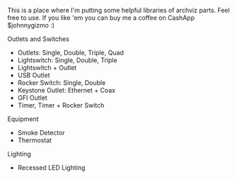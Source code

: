 This is a place where I'm putting some helpful libraries of archviz parts. Feel free to use.
If you like 'em you can buy me a coffee on CashApp $johnnygizmo :)

Outlets and Switches
 * Outlets: Single, Double, Triple, Quad
 * Lightswitch: Single, Double, Triple
 * Lightswitch + Outlet
 * USB Outlet
 * Rocker Switch: Single, Double
 * Keystone Outlet: Ethernet + Coax
 * GFI Outlet
 * Timer, Timer + Rocker Switch
 
Equipment
 * Smoke Detector
 * Thermostat
 
Lighting
 * Recessed LED Lighting





